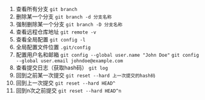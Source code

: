 <!--
 * @Date: 2020-08-19 19:05:10
 * @LastEditors: Lq
 * @LastEditTime: 2020-09-16 16:01:44
 * @FilePath: /learnningNotes/git/index.md
-->
1. 查看所有分支
    `git branch`
2. 删除某一个分支
    `git branch -d 分支名称`
3. 强制删除某一个分支
    `git branch -D 分支名称`
4. 查看远程仓库地址
    `git remote -v`
5. 查看全局配置
    `git config -l`
6. 全局配置文件位置
    `.git/config`
7. 配置用户名和邮箱
    `git config --global user.name "John Doe"`
    `git config --global user.email johndoe@example.com`
8. 查看提交日志（获取hash码）
    `git log`
9. 回到之前某一次提交
    `git reset --hard 上一次提交的hash码`
10. 回到上一次提交
    `git reset --hard HEAD^`
11. 回到n次之前提交
    `git reset --hard HEAD^n`


